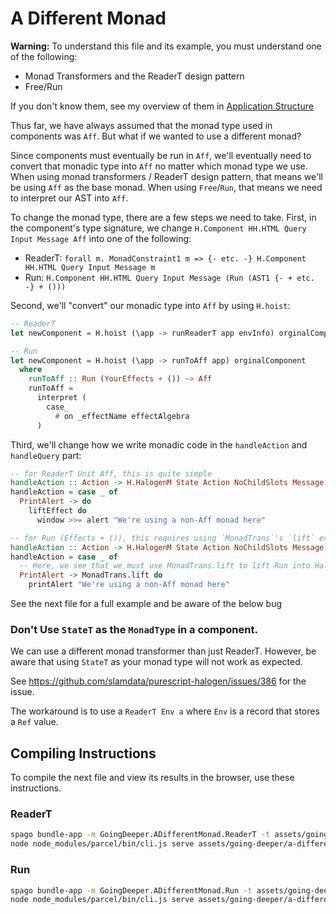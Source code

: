 # A Different Monad

**Warning:** To understand this file and its example, you must understand one of the following:
- Monad Transformers and the ReaderT design pattern
- Free/Run

If you don't know them, see my overview of them in [Application Structure](https://github.com/JordanMartinez/purescript-jordans-reference/tree/latestRelease/21-Hello-World/08-Application-Structure/)

Thus far, we have always assumed that the monad type used in components was `Aff`. But what if we wanted to use a different monad?

Since components must eventually be run in `Aff`, we'll eventually need to convert that monadic type into `Aff` no matter which monad type we use. When using monad transformers / ReaderT design pattern, that means we'll be using `Aff` as the base monad. When using `Free`/`Run`, that means we need to interpret our AST into `Aff`.

To change the monad type, there are a few steps we need to take.
First, in the component's type signature, we change `H.Component HH.HTML Query Input Message Aff` into one of the following:
- ReaderT: `forall m. MonadConstraint1 m => {- etc. -} H.Component HH.HTML Query Input Message m`
- Run: `H.Component HH.HTML Query Input Message (Run (AST1 {- + etc. -} + ()))`

Second, we'll "convert" our monadic type into `Aff` by using `H.hoist`:
```purescript
-- ReaderT
let newComponent = H.hoist (\app -> runReaderT app envInfo) orginalComponent

-- Run
let newComponent = H.hoist (\app -> runToAff app) orginalComponent
  where
    runToAff :: Run (YourEffects + ()) ~> Aff
    runToAff =
      interpret (
        case_
          # on _effectName effectAlgebra
      )
```

Third, we'll change how we write monadic code in the `handleAction` and `handleQuery` part:
```purescript
-- for ReaderT Unit Aff, this is quite simple
handleAction :: Action -> H.HalogenM State Action NoChildSlots Message m Unit
handleAction = case _ of
  PrintAlert -> do
    liftEffect do
      window >>= alert "We're using a non-Aff monad here"

-- for Run (Effects + ()), this requires using `MonadTrans`'s `lift` explicitly
handleAction :: Action -> H.HalogenM State Action NoChildSlots Message MonadType Unit
handleAction = case _ of
  -- Here, we see that we must use MonadTrans.lift to lift Run into HalogenM
  PrintAlert -> MonadTrans.lift do
    printAlert "We're using a non-Aff monad here"
```

See the next file for a full example and be aware of the below bug

### Don't Use `StateT` as the `MonadType` in a component.

We can use a different monad transformer than just ReaderT. However, be aware that using `StateT` as your monad type will not work as expected.

See https://github.com/slamdata/purescript-halogen/issues/386 for the issue.

The workaround is to use a `ReaderT Env a` where `Env` is a record that stores a `Ref` value.

## Compiling Instructions

To compile the next file and view its results in the browser, use these instructions.

### ReaderT

```bash
spago bundle-app -m GoingDeeper.ADifferentMonad.ReaderT -t assets/going-deeper/a-different-monad--readert.js
node node_modules/parcel/bin/cli.js serve assets/going-deeper/a-different-monad--readert.html -o a-different-monad--readert--parcelified.html --open
```

### Run

```bash
spago bundle-app -m GoingDeeper.ADifferentMonad.Run -t assets/going-deeper/a-different-monad--run.js
node node_modules/parcel/bin/cli.js serve assets/going-deeper/a-different-monad--run.html -o a-different-monad--run--parcelified.html --open
```
